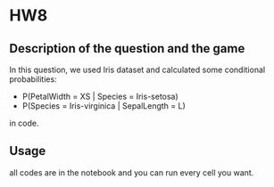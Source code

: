 # HW8

## Description of the question and the game
In this question, we used Iris dataset and calculated some conditional probabilities: 
- P(PetalWidth = XS | Species = Iris-setosa)
- P(Species = Iris-virginica | SepalLength = L)  

in code.

## Usage
all codes are in the notebook and you can run every cell you want.
